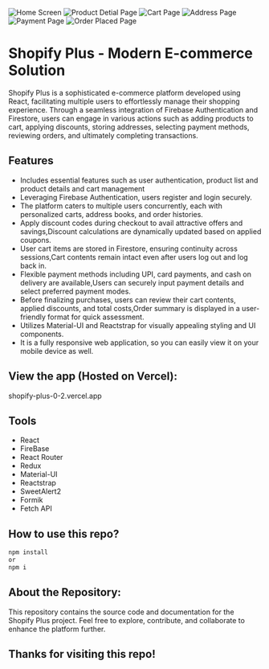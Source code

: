 ![Home Screen](https://github.com/Jupiter-Github/Shopify-Plus-0.2/assets/165056474/a5cfdb06-64cc-4614-8aff-fff927a725b2)
![Product Detial Page](https://github.com/Jupiter-Github/Shopify-Plus-0.2/assets/165056474/135db512-d377-46b5-8913-48ea60720375)
![Cart Page](https://github.com/Jupiter-Github/Shopify-Plus-0.2/assets/165056474/d01923f4-679e-4a25-8ac6-edb2f2d34e3c)
![Address Page](https://github.com/Jupiter-Github/Shopify-Plus-0.2/assets/165056474/b2bbe88c-d036-44d6-b8d0-915c8c9a0c5e)
![Payment Page](https://github.com/Jupiter-Github/Shopify-Plus-0.2/assets/165056474/2f69ee5e-c768-4324-afd3-0d0f903e6fef)
![Order Placed Page](https://github.com/Jupiter-Github/Shopify-Plus-0.2/assets/165056474/c50ab57c-d47e-4ef0-b525-0c85a952712a)


# Shopify Plus - Modern E-commerce Solution

Shopify Plus is a sophisticated e-commerce platform developed using React, facilitating multiple users to effortlessly manage their shopping experience. Through a seamless integration of Firebase Authentication and Firestore, users can engage in various actions such as adding products to cart, applying discounts, storing addresses, selecting payment methods, reviewing orders, and ultimately completing transactions.



## Features

- Includes essential features such as user authentication, product list and product details and cart management
- Leveraging Firebase Authentication, users register and login securely.
- The platform caters to multiple users concurrently, each with personalized carts, address books, and order histories.
- Apply discount codes during checkout to avail attractive offers and savings,Discount calculations are dynamically updated based on applied coupons.
- User cart items are stored in Firestore, ensuring continuity across sessions,Cart contents remain intact even after users log out and log back in.
- Flexible payment methods including UPI, card payments, and cash on delivery are available,Users can securely input payment details and select preferred payment modes.
- Before finalizing purchases, users can review their cart contents, applied discounts, and total costs,Order summary is displayed in a user-friendly format for quick assessment.
- Utilizes Material-UI and Reactstrap for visually appealing styling and UI components.
- It is a fully responsive web application, so you can easily view it on your mobile device as well.

## View the app (Hosted on Vercel):

shopify-plus-0-2.vercel.app

## Tools

- React
- FireBase
- React Router
- Redux
- Material-UI
- Reactstrap
- SweetAlert2
- Formik
- Fetch API

## How to use this repo?

```bash
npm install
or
npm i
```

## About the Repository:

This repository contains the source code and documentation for the Shopify Plus project. Feel free to explore, contribute, and collaborate to enhance the platform further.

## Thanks for visiting this repo!
